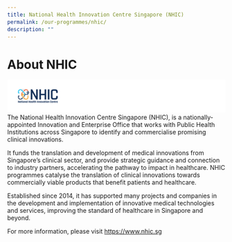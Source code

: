 ```yaml
---
title: National Health Innovation Centre Singapore (NHIC)
permalink: /our-programmes/nhic/
description: ""
---
```

# About NHIC

![](/images/Logos/BU%20Banners_NHIC.png)
The National Health Innovation Centre Singapore (NHIC), is a nationally-appointed Innovation and Enterprise Office that works with Public Health Institutions across Singapore to identify and commercialise promising clinical innovations. 

It funds the translation and development of medical innovations from Singapore’s clinical sector, and provide strategic guidance and connection to industry partners, accelerating the pathway to impact in healthcare. NHIC programmes catalyse the translation of clinical innovations towards commercially viable products that benefit patients and healthcare. 

Established since 2014, it has supported many projects and companies in the development and implementation of innovative medical technologies and services, improving the standard of healthcare in Singapore and beyond. 

For more information, please visit https://www.nhic.sg